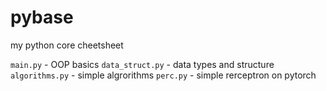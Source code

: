 # pybase
my python core cheetsheet

`main.py`        - OOP basics
`data_struct.py` - data types and structure
`algorithms.py`  - simple algrorithms
`perc.py`        - simple rerceptron on pytorch
